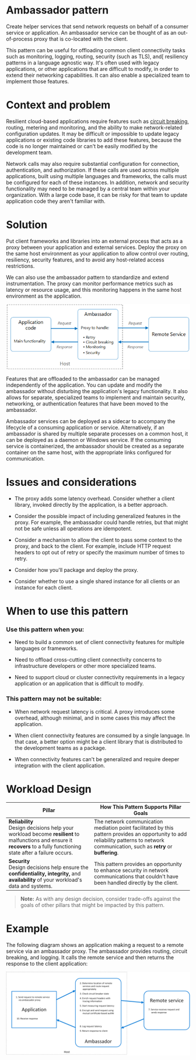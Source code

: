 # Ambassador pattern

Create helper services that send network requests on behalf of a consumer service or application. An ambassador service can be thought of as an out-of-process proxy that is co-located with the client.

This pattern can be useful for offloading common client connectivity tasks such as monitoring, logging, routing, security (such as TLS), and[ resiliency patterns in a language agnostic way. It's often used with legacy applications, or other applications that are difficult to modify, in order to extend their networking capabilities. It can also enable a specialized team to implement those features.

# Context and problem

Resilient cloud-based applications require features such as [circuit breaking](https://learn.microsoft.com/en-us/azure/architecture/patterns/circuit-breaker), routing, metering and monitoring, and the ability to make network-related configuration updates. It may be difficult or impossible to update legacy applications or existing code libraries to add these features, because the code is no longer maintained or can't be easily modified by the development team.

Network calls may also require substantial configuration for connection, authentication, and authorization. If these calls are used across multiple applications, built using multiple languages and frameworks, the calls must be configured for each of these instances. In addition, network and security functionality may need to be managed by a central team within your organization. With a large code base, it can be risky for that team to update application code they aren't familiar with.

# Solution

Put client frameworks and libraries into an external process that acts as a proxy between your application and external services. Deploy the proxy on the same host environment as your application to allow control over routing, resiliency, security features, and to avoid any host-related access restrictions.

We can also use the ambassador pattern to standardize and extend instrumentation. The proxy can monitor performance metrics such as latency or resource usage, and this monitoring happens in the same host environment as the application.

![](https://github.com/vishalgunjalSWE/Cloud-Design-Patterns/blob/main/Ambassador/readme-assets/ambassador.png)

Features that are offloaded to the ambassador can be managed independently of the application. You can update and modify the ambassador without disturbing the application's legacy functionality. It also allows for separate, specialized teams to implement and maintain security, networking, or authentication features that have been moved to the ambassador.

Ambassador services can be deployed as a sidecar to accompany the lifecycle of a consuming application or service. Alternatively, if an ambassador is shared by multiple separate processes on a common host, it can be deployed as a daemon or Windows service. If the consuming service is containerized, the ambassador should be created as a separate container on the same host, with the appropriate links configured for communication.

# Issues and considerations

* The proxy adds some latency overhead. Consider whether a client library, invoked directly by the application, is a better approach.


* Consider the possible impact of including generalized features in the proxy. For example, the ambassador could handle retries, but that might not be safe unless all operations are idempotent.


* Consider a mechanism to allow the client to pass some context to the proxy, and back to the client. For example, include HTTP request headers to opt out of retry or specify the maximum number of times to retry.


* Consider how you'll package and deploy the proxy.


* Consider whether to use a single shared instance for all clients or an instance for each client.

# When to use this pattern

### Use this pattern when you:

* Need to build a common set of client connectivity features for multiple languages or frameworks.


* Need to offload cross-cutting client connectivity concerns to infrastructure developers or other more specialized teams.


* Need to support cloud or cluster connectivity requirements in a legacy application or an application that is difficult to modify.

### This pattern may not be suitable:

* When network request latency is critical. A proxy introduces some overhead, although minimal, and in some cases this may affect the application.


* When client connectivity features are consumed by a single language. In that case, a better option might be a client library that is distributed to the development teams as a package.


* When connectivity features can't be generalized and require deeper integration with the client application.
# Workload Design

| **Pillar**  | **How This Pattern Supports Pillar Goals**  |
|-------------|--------------------------------------------|
| **Reliability** <br> Design decisions help your workload become **resilient** to malfunctions and ensure it **recovers** to a fully functioning state after a failure occurs. | The network communication mediation point facilitated by this pattern provides an opportunity to add reliability patterns to network communication, such as **retry** or **buffering**. |
| **Security** <br> Design decisions help ensure the **confidentiality, integrity,** and **availability** of your workload's data and systems. | This pattern provides an opportunity to enhance security in network communications that couldn't have been handled directly by the client. |

> **Note:** As with any design decision, consider trade-offs against the goals of other pillars that might be impacted by this pattern.


# Example

The following diagram shows an application making a request to a remote service via an ambassador proxy. The ambassador provides routing, circuit breaking, and logging. It calls the remote service and then returns the response to the client application:

![](https://github.com/vishalgunjalSWE/Cloud-Design-Patterns/blob/main/Ambassador/readme-assets/ambassador-example.png)

